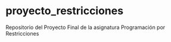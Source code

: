# proyecto_restricciones
Repositorio del Proyecto Final de la asignatura Programación por Restricciones
